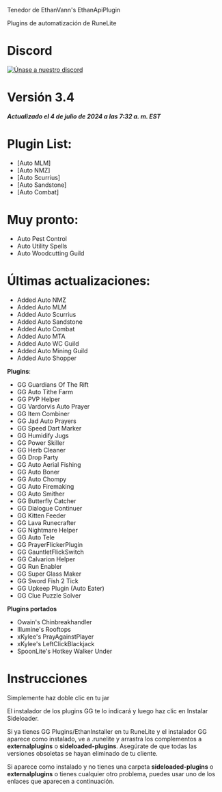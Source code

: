 Tenedor de EthanVann's EthanApiPlugin

Plugins de automatización de RuneLite

# Discord

[![Únase a nuestro discord](https://img.shields.io/discord/1124614852187533322?style=flat-square&logo=discord&logoColor=white&label=Join%20our%20Server&color=7289DA)](https://discord.gg/zp9P6QqytU)



# Versión 3.4
***Actualizado el 4 de julio de 2024 a las 7:32 a. m. EST***

# Plugin List:
- [Auto MLM]
- [Auto NMZ]
- [Auto Scurrius]
- [Auto Sandstone]
- [Auto Combat]


# Muy pronto:
- Auto Pest Control
- Auto Utility Spells
- Auto Woodcutting Guild

# Últimas actualizaciones:
- Added Auto NMZ
- Added Auto MLM
- Added Auto Scurrius
- Added Auto Sandstone
- Added Auto Combat
- Added Auto MTA
- Added Auto WC Guild
- Added Auto Mining Guild
- Added Auto Shopper

**Plugins**:
- GG Guardians Of The Rift
- GG Auto Tithe Farm
- GG PVP Helper
- GG Vardorvis Auto Prayer
- GG Item Combiner
- GG Jad Auto Prayers
- GG Speed Dart Marker
- GG Humidify Jugs
- GG Power Skiller
- GG Herb Cleaner
- GG Drop Party
- GG Auto Aerial Fishing
- GG Auto Boner
- GG Auto Chompy
- GG Auto Firemaking
- GG Auto Smither
- GG Butterfly Catcher
- GG Dialogue Continuer
- GG Kitten Feeder
- GG Lava Runecrafter
- GG Nightmare Helper
- GG Auto Tele
- GG PrayerFlickerPlugin
- GG GauntletFlickSwitch
- GG Calvarion Helper
- GG Run Enabler
- GG Super Glass Maker
- GG Sword Fish 2 Tick
- GG Upkeep Plugin (Auto Eater)
- GG Clue Puzzle Solver

**Plugins portados**
- Owain's Chinbreakhandler
- Illumine's Rooftops
- xKylee's PrayAgainstPlayer
- xKylee's LeftClickBlackjack
- SpoonLite's Hotkey Walker Under

# Instrucciones
Simplemente haz doble clic en tu jar

El instalador de los plugins GG te lo indicará y luego haz clic en Instalar Sideloader.

Si ya tienes GG Plugins/EthanInstaller en tu RuneLite y el instalador GG aparece como instalado, ve a .runelite y arrastra los complementos a **externalplugins** o **sideloaded-plugins**. Asegúrate de que todas las versiones obsoletas se hayan eliminado de tu cliente.

Si aparece como instalado y no tienes una carpeta **sideloaded-plugins** o **externalplugins** o tienes cualquier otro problema, puedes usar uno de los enlaces que aparecen a continuación.